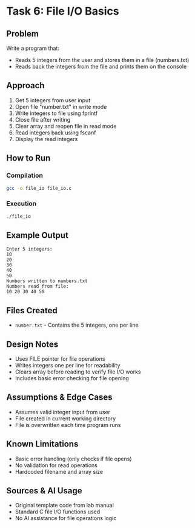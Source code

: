 # Task 6: File I/O Basics

## Problem
Write a program that:
- Reads 5 integers from the user and stores them in a file (numbers.txt)
- Reads back the integers from the file and prints them on the console

## Approach
1. Get 5 integers from user input
2. Open file "number.txt" in write mode
3. Write integers to file using fprintf
4. Close file after writing
5. Clear array and reopen file in read mode
6. Read integers back using fscanf
7. Display the read integers

## How to Run

### Compilation
```bash
gcc -o file_io file_io.c
```

### Execution
```bash
./file_io
```

## Example Output
```
Enter 5 integers:
10
20
30
40
50
Numbers written to numbers.txt
Numbers read from file:
10 20 30 40 50 
```

## Files Created
- `number.txt` - Contains the 5 integers, one per line

## Design Notes
- Uses FILE pointer for file operations
- Writes integers one per line for readability
- Clears array before reading to verify file I/O works
- Includes basic error checking for file opening

## Assumptions & Edge Cases
- Assumes valid integer input from user
- File created in current working directory
- File is overwritten each time program runs

## Known Limitations
- Basic error handling (only checks if file opens)
- No validation for read operations
- Hardcoded filename and array size

## Sources & AI Usage
- Original template code from lab manual
- Standard C file I/O functions used
- No AI assistance for file operations logic